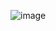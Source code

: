 ![image](https://github.com/bhavik25-cpu/Register-valid/assets/82199211/bdf69040-ad0d-4e84-99c5-5fa6d36d39d7)
